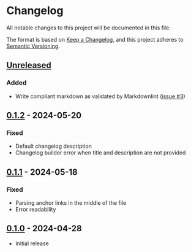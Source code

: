 <!-- markdownlint-disable MD022 MD032-->
# Changelog
All notable changes to this project will be documented in this file.

The format is based on [Keep a Changelog](https://keepachangelog.com/en/1.0.0/),
and this project adheres to [Semantic Versioning](https://semver.org/spec/v2.0.0.html).

## [Unreleased]
### Added
- Write compliant markdown as validated by Markdownlint ([issue #3](https://github.com/napalmpapalam/keep-a-changelog-rs/issues/3))

## [0.1.2] - 2024-05-20
### Fixed
- Default changelog description
- Changelog builder error when title and description are not provided

## [0.1.1] - 2024-05-18
### Fixed
- Parsing anchor links in the middle of the file
- Error readability

## [0.1.0] - 2024-04-28
- Initial release

[Unreleased]: https://github.com/napalmpapalam/keep-a-changelog-rs/compare/0.1.2...HEAD
[0.1.2]: https://github.com/napalmpapalam/keep-a-changelog-rs/compare/0.1.1...0.1.2
[0.1.1]: https://github.com/napalmpapalam/keep-a-changelog-rs/compare/0.1.0...0.1.1
[0.1.0]: https://github.com/napalmpapalam/keep-a-changelog-rs/releases/tag/0.1.0
